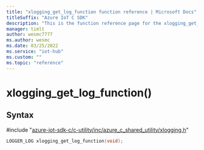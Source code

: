 ```yaml
---                             
title: "xlogging_get_log_function function reference | Microsoft Docs" 
titleSuffix: "Azure IoT C SDK"            
description: "This is the function reference page for the xlogging_get_log_function() function in the Azure IoT C SDK. This SDK is used with Azure IoT Hub and Azure IoT Hub Device Provisioning Service"            
manager: timlt                 
author: wesmc7777              
ms.author: wesmc               
ms.date: 03/25/2022                    
ms.service: "iot-hub"             
ms.custom: ""                
ms.topic: "reference"        
---                            
```


# xlogging_get_log_function()

## Syntax

\#include "[azure-iot-sdk-c/c-utility/inc/azure_c_shared_utility/xlogging.h](../xlogging-h.md)"  
```C
LOGGER_LOG xlogging_get_log_function(void);
```

